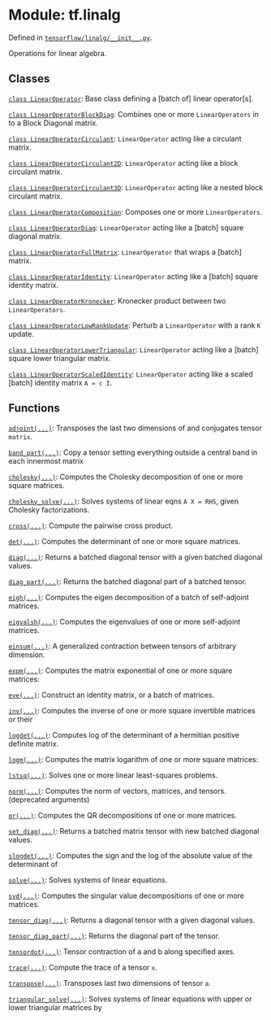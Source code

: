 <div itemscope itemtype="http://developers.google.com/ReferenceObject">
<meta itemprop="name" content="tf.linalg" />
</div>

# Module: tf.linalg



Defined in [`tensorflow/linalg/__init__.py`](https://www.tensorflow.org/code/tensorflow/linalg/__init__.py).

Operations for linear algebra.

## Classes

[`class LinearOperator`](../tf/linalg/LinearOperator.md): Base class defining a [batch of] linear operator[s].

[`class LinearOperatorBlockDiag`](../tf/linalg/LinearOperatorBlockDiag.md): Combines one or more `LinearOperators` in to a Block Diagonal matrix.

[`class LinearOperatorCirculant`](../tf/linalg/LinearOperatorCirculant.md): `LinearOperator` acting like a circulant matrix.

[`class LinearOperatorCirculant2D`](../tf/linalg/LinearOperatorCirculant2D.md): `LinearOperator` acting like a block circulant matrix.

[`class LinearOperatorCirculant3D`](../tf/linalg/LinearOperatorCirculant3D.md): `LinearOperator` acting like a nested block circulant matrix.

[`class LinearOperatorComposition`](../tf/linalg/LinearOperatorComposition.md): Composes one or more `LinearOperators`.

[`class LinearOperatorDiag`](../tf/linalg/LinearOperatorDiag.md): `LinearOperator` acting like a [batch] square diagonal matrix.

[`class LinearOperatorFullMatrix`](../tf/linalg/LinearOperatorFullMatrix.md): `LinearOperator` that wraps a [batch] matrix.

[`class LinearOperatorIdentity`](../tf/linalg/LinearOperatorIdentity.md): `LinearOperator` acting like a [batch] square identity matrix.

[`class LinearOperatorKronecker`](../tf/linalg/LinearOperatorKronecker.md): Kronecker product between two `LinearOperators`.

[`class LinearOperatorLowRankUpdate`](../tf/linalg/LinearOperatorLowRankUpdate.md): Perturb a `LinearOperator` with a rank `K` update.

[`class LinearOperatorLowerTriangular`](../tf/linalg/LinearOperatorLowerTriangular.md): `LinearOperator` acting like a [batch] square lower triangular matrix.

[`class LinearOperatorScaledIdentity`](../tf/linalg/LinearOperatorScaledIdentity.md): `LinearOperator` acting like a scaled [batch] identity matrix `A = c I`.

## Functions

[`adjoint(...)`](../tf/linalg/adjoint.md): Transposes the last two dimensions of and conjugates tensor `matrix`.

[`band_part(...)`](../tf/matrix_band_part.md): Copy a tensor setting everything outside a central band in each innermost matrix

[`cholesky(...)`](../tf/cholesky.md): Computes the Cholesky decomposition of one or more square matrices.

[`cholesky_solve(...)`](../tf/cholesky_solve.md): Solves systems of linear eqns `A X = RHS`, given Cholesky factorizations.

[`cross(...)`](../tf/cross.md): Compute the pairwise cross product.

[`det(...)`](../tf/matrix_determinant.md): Computes the determinant of one or more square matrices.

[`diag(...)`](../tf/matrix_diag.md): Returns a batched diagonal tensor with a given batched diagonal values.

[`diag_part(...)`](../tf/matrix_diag_part.md): Returns the batched diagonal part of a batched tensor.

[`eigh(...)`](../tf/self_adjoint_eig.md): Computes the eigen decomposition of a batch of self-adjoint matrices.

[`eigvalsh(...)`](../tf/self_adjoint_eigvals.md): Computes the eigenvalues of one or more self-adjoint matrices.

[`einsum(...)`](../tf/einsum.md): A generalized contraction between tensors of arbitrary dimension.

[`expm(...)`](../tf/linalg/expm.md): Computes the matrix exponential of one or more square matrices:

[`eye(...)`](../tf/eye.md): Construct an identity matrix, or a batch of matrices.

[`inv(...)`](../tf/matrix_inverse.md): Computes the inverse of one or more square invertible matrices or their

[`logdet(...)`](../tf/linalg/logdet.md): Computes log of the determinant of a hermitian positive definite matrix.

[`logm(...)`](../tf/linalg/logm.md): Computes the matrix logarithm of one or more square matrices:

[`lstsq(...)`](../tf/matrix_solve_ls.md): Solves one or more linear least-squares problems.

[`norm(...)`](../tf/norm.md): Computes the norm of vectors, matrices, and tensors. (deprecated arguments)

[`qr(...)`](../tf/qr.md): Computes the QR decompositions of one or more matrices.

[`set_diag(...)`](../tf/matrix_set_diag.md): Returns a batched matrix tensor with new batched diagonal values.

[`slogdet(...)`](../tf/linalg/slogdet.md): Computes the sign and the log of the absolute value of the determinant of

[`solve(...)`](../tf/matrix_solve.md): Solves systems of linear equations.

[`svd(...)`](../tf/svd.md): Computes the singular value decompositions of one or more matrices.

[`tensor_diag(...)`](../tf/diag.md): Returns a diagonal tensor with a given diagonal values.

[`tensor_diag_part(...)`](../tf/diag_part.md): Returns the diagonal part of the tensor.

[`tensordot(...)`](../tf/tensordot.md): Tensor contraction of a and b along specified axes.

[`trace(...)`](../tf/trace.md): Compute the trace of a tensor `x`.

[`transpose(...)`](../tf/matrix_transpose.md): Transposes last two dimensions of tensor `a`.

[`triangular_solve(...)`](../tf/matrix_triangular_solve.md): Solves systems of linear equations with upper or lower triangular matrices by

